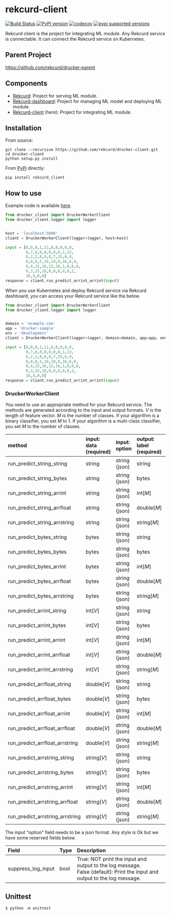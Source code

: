 # rekcurd-client

[![Build Status](https://travis-ci.com/rekcurd/drucker-client.svg?branch=master)](https://travis-ci.com/rekcurd/drucker-client)
[![PyPI version](https://badge.fury.io/py/rekcurd-client.svg)](https://badge.fury.io/py/rekcurd-client)
[![codecov](https://codecov.io/gh/rekcurd/drucker-client/branch/master/graph/badge.svg)](https://codecov.io/gh/rekcurd/drucker-client "Non-generated packages only")
[![pypi supported versions](https://img.shields.io/pypi/pyversions/rekcurd-client.svg)](https://pypi.python.org/pypi/rekcurd-client)

Rekcurd client is the project for integrating ML module. Any Rekcurd service is connectable. It can connect the Rekcurd service on Kubernetes.


## Parent Project
https://github.com/rekcurd/drucker-parent


## Components
- [Rekcurd](https://github.com/rekcurd/drucker): Project for serving ML module.
- [Rekcurd-dashboard](https://github.com/rekcurd/drucker-dashboard): Project for managing ML model and deploying ML module.
- [Rekcurd-client](https://github.com/rekcurd/drucker-client) (here): Project for integrating ML module. 


## Installation
From source:

```
git clone --recursive https://github.com/rekcurd/drucker-client.git
cd drucker-client
python setup.py install
```

From [PyPi](https://pypi.org/project/rekcurd_client/) directly:

```
pip install rekcurd_client
```

## How to use
Example code is available [here](./example/sample.py).

```python
from drucker_client import DruckerWorkerClient
from drucker_client.logger import logger


host = 'localhost:5000'
client = DruckerWorkerClient(logger=logger, host=host)

input = [0,0,0,1,11,0,0,0,0,0,
         0,7,8,0,0,0,0,0,1,13,
         6,2,2,0,0,0,7,15,0,9,
         8,0,0,5,16,10,0,16,6,0,
         0,4,15,16,13,16,1,0,0,0,
         0,3,15,10,0,0,0,0,0,2,
         16,4,0,0]
response = client.run_predict_arrint_arrint(input)
```

When you use Kubernetes and deploy Rekcurd service via Rekcurd dashboard, you can access your Rekcurd service like the below.

```python
from drucker_client import DruckerWorkerClient
from drucker_client.logger import logger


domain = 'example.com'
app = 'drucker-sample'
env = 'development'
client = DruckerWorkerClient(logger=logger, domain=domain, app=app, env=env)

input = [0,0,0,1,11,0,0,0,0,0,
         0,7,8,0,0,0,0,0,1,13,
         6,2,2,0,0,0,7,15,0,9,
         8,0,0,5,16,10,0,16,6,0,
         0,4,15,16,13,16,1,0,0,0,
         0,3,15,10,0,0,0,0,0,2,
         16,4,0,0]
response = client.run_predict_arrint_arrint(input)
```

### DruckerWorkerClient
You need to use an appropriate method for your Rekcurd service. The methods are generated according to the input and output formats. *V* is the length of feature vector. *M* is the number of classes. If your algorithm is a binary classifier, you set *M* to 1. If your algorithm is a multi-class classifier, you set *M* to the number of classes.

|method |input: data<BR>(required) |input: option |output: label<BR>(required) |output: score<BR>(required) |output: option |
|:---|:---|:---|:---|:---|:---|
|run_predict_string_string |string |string (json) |string |double |string (json) |
|run_predict_string_bytes |string |string (json) |bytes |double |string (json) |
|run_predict_string_arrint |string |string (json) |int[*M*] |double[*M*] |string (json) |
|run_predict_string_arrfloat |string |string (json) |double[*M*] |double[*M*] |string (json) |
|run_predict_string_arrstring |string |string (json) |string[*M*] |double[*M*] |string (json) |
|run_predict_bytes_string |bytes |string (json) |string |double |string (json) |
|run_predict_bytes_bytes |bytes |string (json) |bytes |double |string (json) |
|run_predict_bytes_arrint |bytes |string (json) |int[*M*] |double[*M*] |string (json) |
|run_predict_bytes_arrfloat |bytes |string (json) |double[*M*] |double[*M*] |string (json) |
|run_predict_bytes_arrstring |bytes |string (json) |string[*M*] |double[*M*] |string (json) |
|run_predict_arrint_string |int[*V*] |string (json) |string |double |string (json) |
|run_predict_arrint_bytes |int[*V*] |string (json) |bytes |double |string (json) |
|run_predict_arrint_arrint |int[*V*] |string (json) |int[*M*] |double[*M*] |string (json) |
|run_predict_arrint_arrfloat |int[*V*] |string (json) |double[*M*] |double[*M*] |string (json) |
|run_predict_arrint_arrstring |int[*V*] |string (json) |string[*M*] |double[*M*] |string (json) |
|run_predict_arrfloat_string |double[*V*] |string (json) |string |double |string (json) |
|run_predict_arrfloat_bytes |double[*V*] |string (json) |bytes |double |string (json) |
|run_predict_arrfloat_arrint |double[*V*] |string (json) |int[*M*] |double[*M*] |string (json) |
|run_predict_arrfloat_arrfloat |double[*V*] |string (json) |double[*M*] |double[*M*] |string (json) |
|run_predict_arrfloat_arrstring |double[*V*] |string (json) |string[*M*] |double[*M*] |string (json) |
|run_predict_arrstring_string |string[*V*] |string (json) |string |double |string (json) |
|run_predict_arrstring_bytes |string[*V*] |string (json) |bytes |double |string (json) |
|run_predict_arrstring_arrint |string[*V*] |string (json) |int[*M*] |double[*M*] |string (json) |
|run_predict_arrstring_arrfloat |string[*V*] |string (json) |double[*M*] |double[*M*] |string (json) |
|run_predict_arrstring_arrstring |string[*V*] |string (json) |string[*M*] |double[*M*] |string (json) |

The input "option" field needs to be a json format. Any style is Ok but we have some reserved fields below.

|Field |Type |Description |
|:---|:---|:---|
|suppress_log_input |bool |True: NOT print the input and output to the log message. <BR>False (default): Print the input and output to the log message.


## Unittest
```
$ python -m unittest
```
